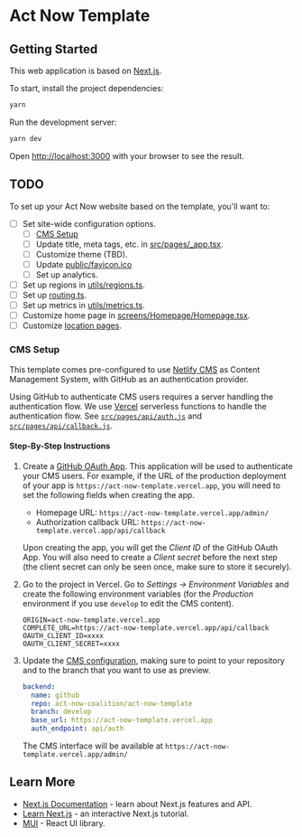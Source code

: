 # Act Now Template

## Getting Started

This web application is based on [Next.js](https://nextjs.org/).

To start, install the project dependencies:

```sh
yarn
```

Run the development server:

```sh
yarn dev
```

Open [http://localhost:3000](http://localhost:3000) with your browser to see the result.

## TODO

To set up your Act Now website based on the template, you'll want to:

- [ ] Set site-wide configuration options.
  - [ ] [CMS Setup](#cms-setup)
  - [ ] Update title, meta tags, etc. in [src/pages/\_app.tsx](./src/pages/_app.tsx).
  - [ ] Customize theme (TBD).
  - [ ] Update [public/favicon.ico](./public/favicon.ico)
  - [ ] Set up analytics.
- [ ] Set up regions in [utils/regions.ts](./utils/regions.ts).
- [ ] Set up [routing.ts](./src/utils/routing.ts).
- [ ] Set up metrics in [utils/metrics.ts](./utils/metrics.ts).
- [ ] Customize home page in [screens/Homepage/Homepage.tsx](./screens/Homepage/Homepage.tsx).
- [ ] Customize [location pages](./src/screens/Location/Location.tsx).

### CMS Setup

This template comes pre-configured to use [Netlify CMS](https://www.netlifycms.org/) as Content Management System, with GitHub as an authentication provider.

Using GitHub to authenticate CMS users requires a server handling the authentication flow. We use [Vercel](https://vercel.com/) serverless functions to handle the authentication flow. See [`src/pages/api/auth.js`](./src/pages/api/auth.js) and [`src/pages/api/callback.js`](./src/pages/api/callback.js).

#### Step-By-Step Instructions

1. Create a [GitHub OAuth App](https://docs.github.com/en/developers/apps/building-oauth-apps/creating-an-oauth-app). This application will be used to authenticate your CMS users. For example, if the URL of the production deployment of your app is `https://act-now-template.vercel.app`, you will need to set the following fields when creating the app.

   - Homepage URL: `https://act-now-template.vercel.app/admin/`
   - Authorization callback URL: `https://act-now-template.vercel.app/api/callback`

   Upon creating the app, you will get the _Client ID_ of the GitHub OAuth App. You will also need to create a _Client secret_ before the next step (the client secret can only be seen once, make sure to store it securely).

2. Go to the project in Vercel. Go to _Settings → Environment Variables_ and create the following environment variables (for the _Production_ environment if you use `develop` to edit the CMS content).

   ```env
   ORIGIN=act-now-template.vercel.app
   COMPLETE_URL=https://act-now-template.vercel.app/api/callback
   OAUTH_CLIENT_ID=xxxx
   OAUTH_CLIENT_SECRET=xxxx
   ```

3. Update the [CMS configuration](./public/admin/config.yml), making sure to point to your repository and to the branch that you want to use as preview.

   ```yml
   backend:
     name: github
     repo: act-now-coalition/act-now-template
     branch: develop
     base_url: https://act-now-template.vercel.app
     auth_endpoint: api/auth
   ```

   The CMS interface will be available at `https://act-now-template.vercel.app/admin/`

## Learn More

- [Next.js Documentation](https://nextjs.org/docs) - learn about Next.js features and API.
- [Learn Next.js](https://nextjs.org/learn) - an interactive Next.js tutorial.
- [MUI](https://mui.com/) - React UI library.
